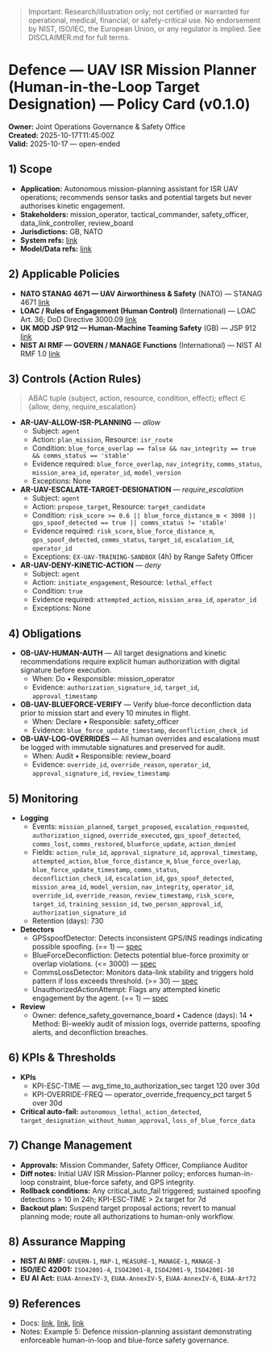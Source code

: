 
> Important: Research/illustration only; not certified or warranted for operational, medical, financial, or safety-critical use. No endorsement by NIST, ISO/IEC, the European Union, or any regulator is implied. See DISCLAIMER.md for full terms.

# Defence — UAV ISR Mission Planner (Human-in-the-Loop Target Designation) — Policy Card (v0.1.0)

**Owner:** Joint Operations Governance &amp; Safety Office  
**Created:** 2025-10-17T11:45:00Z  
**Valid:** 2025-10-17 — open-ended

## 1) Scope
- **Application:** Autonomous mission-planning assistant for ISR UAV operations; recommends sensor tasks and potential targets but never authorises kinetic engagement.
- **Stakeholders:** mission_operator, tactical_commander, safety_officer, data_link_controller, review_board
- **Jurisdictions:** GB, NATO
- **System refs:** [link](https://example.org/system-card/uav-isr-mission-planner.pdf)
- **Model/Data refs:** [link](https://example.org/model-card/isr-target-recommendation-model.pdf)

## 2) Applicable Policies
- **NATO STANAG 4671 — UAV Airworthiness &amp; Safety** (NATO) — STANAG 4671 [link](https://nso.nato.int/nso/nsdd/listpromulg.html)
- **LOAC / Rules of Engagement (Human Control)** (International) — LOAC Art. 36; DoD Directive 3000.09 [link](https://ihl-databases.icrc.org/en/customary-ihl/summary-rule-1)
- **UK MOD JSP 912 — Human-Machine Teaming Safety** (GB) — JSP 912 [link](https://www.gov.uk/guidance/defence-policy-publications)
- **NIST AI RMF — GOVERN / MANAGE Functions** (International) — NIST AI RMF 1.0 [link](https://airmf.nist.gov/)

## 3) Controls (Action Rules)
> ABAC tuple ⟨subject, action, resource, condition, effect⟩; effect ∈ {allow, deny, require_escalation}

- **AR-UAV-ALLOW-ISR-PLANNING** — *allow*  
  - Subject: `agent`  
  - Action: `plan_mission`, Resource: `isr_route`  
  - Condition: `blue_force_overlap == false && nav_integrity == true && comms_status == 'stable'`  
  - Evidence required: `blue_force_overlap`, `nav_integrity`, `comms_status`, `mission_area_id`, `operator_id`, `model_version`  
  - Exceptions: None
- **AR-UAV-ESCALATE-TARGET-DESIGNATION** — *require_escalation*  
  - Subject: `agent`  
  - Action: `propose_target`, Resource: `target_candidate`  
  - Condition: `risk_score >= 0.6 || blue_force_distance_m < 3000 || gps_spoof_detected == true || comms_status != 'stable'`  
  - Evidence required: `risk_score`, `blue_force_distance_m`, `gps_spoof_detected`, `comms_status`, `target_id`, `escalation_id`, `operator_id`  
  - Exceptions: `EX-UAV-TRAINING-SANDBOX` (4h) by Range Safety Officer
- **AR-UAV-DENY-KINETIC-ACTION** — *deny*  
  - Subject: `agent`  
  - Action: `initiate_engagement`, Resource: `lethal_effect`  
  - Condition: `true`  
  - Evidence required: `attempted_action`, `mission_area_id`, `operator_id`  
  - Exceptions: None

## 4) Obligations
- **OB-UAV-HUMAN-AUTH** — All target designations and kinetic recommendations require explicit human authorization with digital signature before execution.  
  - When: Do • Responsible: mission_operator  
  - Evidence: `authorization_signature_id`, `target_id`, `approval_timestamp`
- **OB-UAV-BLUEFORCE-VERIFY** — Verify blue-force deconfliction data prior to mission start and every 10 minutes in flight.  
  - When: Declare • Responsible: safety_officer  
  - Evidence: `blue_force_update_timestamp`, `deconfliction_check_id`
- **OB-UAV-LOG-OVERRIDES** — All human overrides and escalations must be logged with immutable signatures and preserved for audit.  
  - When: Audit • Responsible: review_board  
  - Evidence: `override_id`, `override_reason`, `operator_id`, `approval_signature_id`, `review_timestamp`

## 5) Monitoring
- **Logging**
  - Events: `mission_planned`, `target_proposed`, `escalation_requested`, `authorization_signed`, `override_executed`, `gps_spoof_detected`, `comms_lost`, `comms_restored`, `blueforce_update`, `action_denied`
  - Fields: `action_rule_id`, `approval_signature_id`, `approval_timestamp`, `attempted_action`, `blue_force_distance_m`, `blue_force_overlap`, `blue_force_update_timestamp`, `comms_status`, `deconfliction_check_id`, `escalation_id`, `gps_spoof_detected`, `mission_area_id`, `model_version`, `nav_integrity`, `operator_id`, `override_id`, `override_reason`, `review_timestamp`, `risk_score`, `target_id`, `training_session_id`, `two_person_approval_id`, `authorization_signature_id`
  - Retention (days): 730
- **Detectors**
  - GPSspoofDetector: Detects inconsistent GPS/INS readings indicating possible spoofing. (&#x3D;&#x3D; 1) — [spec](https://example.org/detectors/gps-spoof)
  - BlueForceDeconfliction: Detects potential blue-force proximity or overlap violations. (&lt;&#x3D; 3000) — [spec](https://example.org/detectors/blueforce-deconfliction)
  - CommsLossDetector: Monitors data-link stability and triggers hold pattern if loss exceeds threshold. (&gt;&#x3D; 30) — [spec](https://example.org/detectors/comms-loss)
  - UnauthorizedActionAttempt: Flags any attempted kinetic engagement by the agent. (&#x3D;&#x3D; 1) — [spec](https://example.org/detectors/unauthorized-action)
- **Review**
  - Owner: defence_safety_governance_board • Cadence (days): 14 • Method: Bi-weekly audit of mission logs, override patterns, spoofing alerts, and deconfliction breaches.

## 6) KPIs & Thresholds
- **KPIs**
  - KPI-ESC-TIME — avg_time_to_authorization_sec target 120 over 30d
  - KPI-OVERRIDE-FREQ — operator_override_frequency_pct target 5 over 30d
- **Critical auto-fail:** `autonomous_lethal_action_detected`, `target_designation_without_human_approval`, `loss_of_blue_force_data`

## 7) Change Management
- **Approvals:** Mission Commander, Safety Officer, Compliance Auditor
- **Diff notes:** Initial UAV ISR Mission-Planner policy; enforces human-in-loop constraint, blue-force safety, and GPS integrity.
- **Rollback conditions:** Any critical_auto_fail triggered; sustained spoofing detections &gt; 10 in 24h; KPI-ESC-TIME &gt; 2x target for 7d
- **Backout plan:** Suspend target proposal actions; revert to manual planning mode; route all authorizations to human-only workflow.

## 8) Assurance Mapping
- **NIST AI RMF:** `GOVERN-1`, `MAP-1`, `MEASURE-1`, `MANAGE-1`, `MANAGE-3`
- **ISO/IEC 42001:** `ISO42001-4`, `ISO42001-8`, `ISO42001-9`, `ISO42001-10`
- **EU AI Act:** `EUAA-AnnexIV-3`, `EUAA-AnnexIV-5`, `EUAA-AnnexIV-6`, `EUAA-Art72`

## 9) References
- Docs: [link](https://example.org/runbooks/uav-mission-planner), [link](https://example.org/audit/defence-autonomy), [link](https://example.org/playbooks/human-authorization-flow)
- Notes: Example 5: Defence mission-planning assistant demonstrating enforceable human-in-loop and blue-force safety governance.
